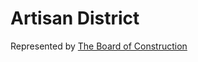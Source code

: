 # Artisan District

Represented by [The Board of Construction](../../People/The%20Board%20of%20Construction/index.md)